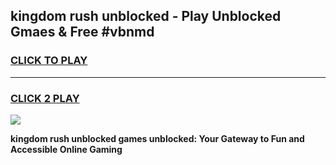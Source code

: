 
## kingdom rush unblocked - Play Unblocked Gmaes & Free #vbnmd
<h3>
<a href="https://news.freeplayer.one?title=kingdom_rush_unblocked&ref=03M">CLICK TO PLAY</a></h3>
<hr>

<h3>
<a href="https://news.freeplayer.one?title=kingdom_rush_unblocked&ref=03M">CLICK 2 PLAY</a>
  
</h3>

<a href="https://news.freeplayer.one?title=kingdom_rush_unblocked&ref=03M"><img src="https://clearcache.store/games.png"></a>


**kingdom rush unblocked games unblocked: Your Gateway to Fun and Accessible Online Gaming**
